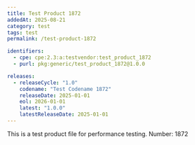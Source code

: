 ```yaml
---
title: Test Product 1872
addedAt: 2025-08-21
category: test
tags: test
permalink: /test-product-1872

identifiers:
  - cpe: cpe:2.3:a:testvendor:test_product_1872
  - purl: pkg:generic/test_product_1872@1.0.0

releases:
  - releaseCycle: "1.0"
    codename: "Test Codename 1872"
    releaseDate: 2025-01-01
    eol: 2026-01-01
    latest: "1.0.0"
    latestReleaseDate: 2025-01-01
---
```


This is a test product file for performance testing. Number: 1872
